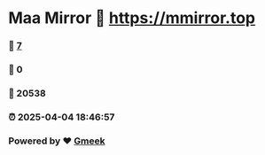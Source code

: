 # Maa Mirror :link: https://mmirror.top 
### :page_facing_up: [7](https://mmirror.top/tag.html) 
### :speech_balloon: 0 
### :hibiscus: 20538 
### :alarm_clock: 2025-04-04 18:46:57 
### Powered by :heart: [Gmeek](https://github.com/Meekdai/Gmeek)
